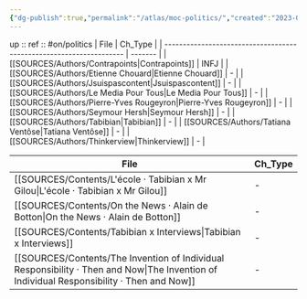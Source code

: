 ```yaml
---
{"dg-publish":true,"permalink":"/atlas/moc-politics/","created":"2023-02-19T16:07:17.175+01:00","updated":"2023-04-08T01:11:45.931+02:00"}
---
```


up :: 
ref :: 
#on/politics 
| File                                                                | Ch_Type |
| ------------------------------------------------------------------- | ------- |
| [[SOURCES/Authors/Contrapoints\|Contrapoints]]                   | INFJ    |
| [[SOURCES/Authors/Etienne Chouard\|Etienne Chouard]]             | \-      |
| [[SOURCES/Authors/Jsuispascontent\|Jsuispascontent]]             | \-      |
| [[SOURCES/Authors/Le Media Pour Tous\|Le Media Pour Tous]]       | \-      |
| [[SOURCES/Authors/Pierre-Yves Rougeyron\|Pierre-Yves Rougeyron]] | \-      |
| [[SOURCES/Authors/Seymour Hersh\|Seymour Hersh]]                 | \-      |
| [[SOURCES/Authors/Tabibian\|Tabibian]]                           | \-      |
| [[SOURCES/Authors/Tatiana Ventôse\|Tatiana Ventôse]]             | \-      |
| [[SOURCES/Authors/Thinkerview\|Thinkerview]]                     | \-      |


| File                                                                                                                                         | Ch_Type |
| -------------------------------------------------------------------------------------------------------------------------------------------- | ------- |
| [[SOURCES/Contents/L'école · Tabibian x Mr Gilou\|L'école · Tabibian x Mr Gilou]]                                                         | \-      |
| [[SOURCES/Contents/On the News · Alain de Botton\|On the News · Alain de Botton]]                                                         | \-      |
| [[SOURCES/Contents/Tabibian x Interviews\|Tabibian x Interviews]]                                                                         | \-      |
| [[SOURCES/Contents/The Invention of Individual Responsibility · Then and Now\|The Invention of Individual Responsibility · Then and Now]] | \-      |
